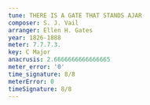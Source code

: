 ```yaml
---
tune: THERE IS A GATE THAT STANDS AJAR
composer: S. J. Vail
arranger: Ellen H. Gates
year: 1826-1888
meter: 7.7.7.3.
key: C Major
anacrusis: 2.6666666666666665
meter_error: '0'
time_signature: 8/8
meterError: 0
timeSignature: 8/8
---
```

